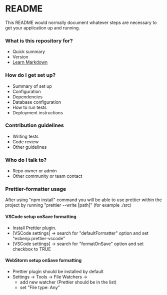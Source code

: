 # README

This README would normally document whatever steps are necessary to get your application up and running.

### What is this repository for?

- Quick summary
- Version
- [Learn Markdown](https://bitbucket.org/tutorials/markdowndemo)

### How do I get set up?

- Summary of set up
- Configuration
- Dependencies
- Database configuration
- How to run tests
- Deployment instructions

### Contribution guidelines

- Writing tests
- Code review
- Other guidelines

### Who do I talk to?

- Repo owner or admin
- Other community or team contact

### Prettier-formatter usage

After using "npm install" command you will be able to use prettier within the project by running "prettier --write [path]" (for example ./src)

#### VSCode setup onSave formatting

- Install Prettier plugin.
- [VSCode settings] -> search for "defaultFormatter" option and set "esbenp.prettier-vscode"
- [VSCode settings] -> search for "formatOnSave" option and set checkbox to TRUE

#### WebStorm setup onSave formatting

- Prettier plugin should be installed by default
- Settings -> Tools -> File Watchers ->
  - add new watcher (Prettier should be in the list)
  - set "File type: Any"
